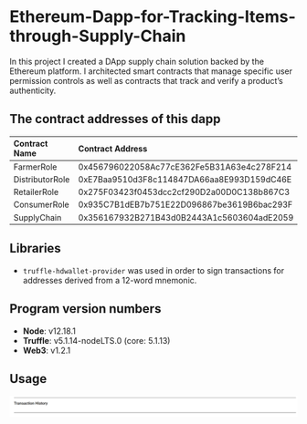 # Ethereum-Dapp-for-Tracking-Items-through-Supply-Chain
In this project I created a DApp supply chain solution backed by the Ethereum platform. I architected smart contracts that manage specific user permission controls as well as contracts that track and verify a product’s authenticity. 

## The contract addresses of this dapp

| Contract Name | Contract Address|
|:--------------|:----------------|
|FarmerRole|0x456796022058Ac77cE362Fe5B31A63e4c278F214|
|DistributorRole|0xE7Baa9510d3F8c114847DA66aa8E993D159dC46E|
|RetailerRole|0x275F03423f0453dcc2cf290D2a00D0C138b867C3|
|ConsumerRole|0x935C7B1dEB7b751E22D096867be3619B6bac293F
|SupplyChain|0x356167932B271B43d0B2443A1c5603604adE2059|

## Libraries
* ```truffle-hdwallet-provider``` was used in order to sign transactions for addresses derived from a 12-word mnemonic.

## Program version numbers
* **Node**: v12.18.1
* **Truffle**: v5.1.14-nodeLTS.0 (core: 5.1.13)
* **Web3**: v1.2.1

## Usage

![](screenshots/Transaction_History.PNG)
